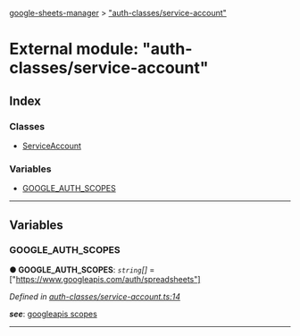 [google-sheets-manager](../README.md) > ["auth-classes/service-account"](../modules/_auth_classes_service_account_.md)



# External module: "auth-classes/service-account"

## Index

### Classes

* [ServiceAccount](../classes/_auth_classes_service_account_.serviceaccount.md)


### Variables

* [GOOGLE_AUTH_SCOPES](_auth_classes_service_account_.md#google_auth_scopes)



---
## Variables
<a id="google_auth_scopes"></a>

###  GOOGLE_AUTH_SCOPES

**●  GOOGLE_AUTH_SCOPES**:  *`string`[]*  =  ["https://www.googleapis.com/auth/spreadsheets"]

*Defined in [auth-classes/service-account.ts:14](https://github.com/AbdelrahmanRamadan/google-sheets-manager/blob/06574e0/src/auth-classes/service-account.ts#L14)*


*__see__*: [googleapis scopes](https://developers.google.com/identity/protocols/googlescopes#sheetsv4)





___


